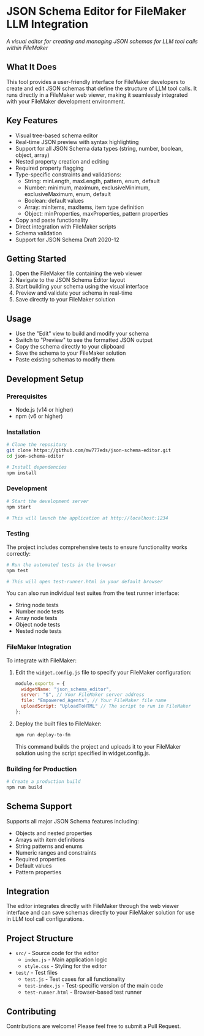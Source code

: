 # JSON Schema Editor for FileMaker LLM Integration

*A visual editor for creating and managing JSON schemas for LLM tool calls within FileMaker*

## What It Does
This tool provides a user-friendly interface for FileMaker developers to create and edit JSON schemas that define the structure of LLM tool calls. It runs directly in a FileMaker web viewer, making it seamlessly integrated with your FileMaker development environment.

## Key Features
- Visual tree-based schema editor
- Real-time JSON preview with syntax highlighting
- Support for all JSON Schema data types (string, number, boolean, object, array)
- Nested property creation and editing
- Required property flagging
- Type-specific constraints and validations:
  - String: minLength, maxLength, pattern, enum, default
  - Number: minimum, maximum, exclusiveMinimum, exclusiveMaximum, enum, default
  - Boolean: default values
  - Array: minItems, maxItems, item type definition
  - Object: minProperties, maxProperties, pattern properties
- Copy and paste functionality
- Direct integration with FileMaker scripts
- Schema validation
- Support for JSON Schema Draft 2020-12

## Getting Started
1. Open the FileMaker file containing the web viewer
2. Navigate to the JSON Schema Editor layout
3. Start building your schema using the visual interface
4. Preview and validate your schema in real-time
5. Save directly to your FileMaker solution

## Usage
- Use the "Edit" view to build and modify your schema
- Switch to "Preview" to see the formatted JSON output
- Copy the schema directly to your clipboard
- Save the schema to your FileMaker solution
- Paste existing schemas to modify them

## Development Setup

### Prerequisites
- Node.js (v14 or higher)
- npm (v6 or higher)

### Installation
```bash
# Clone the repository
git clone https://github.com/mw777eds/json-schema-editor.git
cd json-schema-editor

# Install dependencies
npm install
```

### Development
```bash
# Start the development server
npm start

# This will launch the application at http://localhost:1234
```

### Testing
The project includes comprehensive tests to ensure functionality works correctly:

```bash
# Run the automated tests in the browser
npm test

# This will open test-runner.html in your default browser
```

You can also run individual test suites from the test runner interface:
- String node tests
- Number node tests
- Array node tests
- Object node tests
- Nested node tests

### FileMaker Integration

To integrate with FileMaker:

1. Edit the `widget.config.js` file to specify your FileMaker configuration:
   ```javascript
   module.exports = {
     widgetName: "json_schema_editor",
     server: "$", // Your FileMaker server address
     file: "Empowered_Agents", // Your FileMaker file name
     uploadScript: "UploadToHTML" // The script to run in FileMaker
   };
   ```

2. Deploy the built files to FileMaker:
   ```bash
   npm run deploy-to-fm
   ```

   This command builds the project and uploads it to your FileMaker solution using the script specified in widget.config.js.

### Building for Production
```bash
# Create a production build
npm run build
```

## Schema Support
Supports all major JSON Schema features including:
- Objects and nested properties
- Arrays with item definitions
- String patterns and enums
- Numeric ranges and constraints
- Required properties
- Default values
- Pattern properties

## Integration
The editor integrates directly with FileMaker through the web viewer interface and can save schemas directly to your FileMaker solution for use in LLM tool call configurations.

## Project Structure
- `src/` - Source code for the editor
  - `index.js` - Main application logic
  - `style.css` - Styling for the editor
- `test/` - Test files
  - `test.js` - Test cases for all functionality
  - `test-index.js` - Test-specific version of the main code
  - `test-runner.html` - Browser-based test runner

## Contributing
Contributions are welcome! Please feel free to submit a Pull Request.
